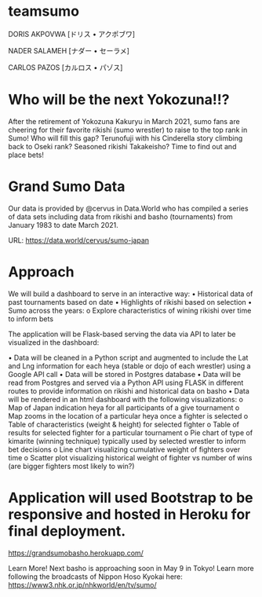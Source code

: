 # teamsumo

DORIS AKPOVWA
[ドリス • アクポブワ]

NADER SALAMEH
[ナダー • セーラメ]

CARLOS PAZOS
[カルロス • パゾス]

# Who will be the next Yokozuna!!?
After the retirement of Yokozuna Kakuryu in March 2021, sumo fans are cheering for their favorite rikishi (sumo wrestler) to raise to the top rank in Sumo! Who will fill this gap? Terunofuji with his Cinderella story climbing back to Oseki rank? Seasoned rikishi Takakeisho? Time to find out and place bets!



# Grand Sumo Data
Our data is provided by @cervus in Data.World who has compiled a series of data sets including data from rikishi and basho (tournaments) from January 1983 to date March 2021. 

URL: https://data.world/cervus/sumo-japan


# Approach
We will build a dashboard to serve in an interactive way:
•	Historical data of past tournaments based on date
•	Highlights of rikishi based on selection
•	Sumo across the years:
o	Explore characteristics of wining rikishi over time to inform bets

The application will be Flask-based serving the data via API to later be visualized in the dashboard:

•	Data will be cleaned in a Python script and augmented to include the Lat and Lng information for each heya (stable or dojo of each wrestler) using a Google API call
•	Data will be stored in Postgres database
•	Data will be read from Postgres and served via a Python API using FLASK in different routes to provide information on rikishi and historical data on basho 
•	Data will be rendered in an html dashboard with the following visualizations:
o	Map of Japan indication heya for all participants of a give tournament
o	Map zooms in the location of a particular heya once a fighter is selected
o	Table of characteristics (weight & height) for selected fighter
o	Table of results for selected fighter for a particular tournament
o	Pie chart of type of kimarite (winning technique) typically used by selected wrestler to inform bet decisions
o	Line chart visualizing cumulative weight of fighters over time
o	Scatter plot visualizing historical weight of fighter vs number of wins (are bigger fighters most likely to win?)

# Application will used Bootstrap to be responsive and hosted in Heroku for final deployment.

 https://grandsumobasho.herokuapp.com/

Learn More!
Next basho is approaching soon in May 9 in Tokyo! Learn more following the broadcasts of Nippon Hoso Kyokai here: https://www3.nhk.or.jp/nhkworld/en/tv/sumo/ 

